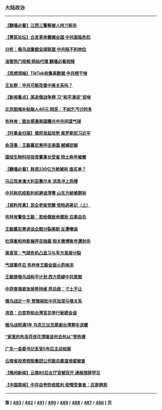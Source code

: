### 大陆政治
---
#### [【翻墙必看】江西三警察被人持刀斩杀](../../pages/ncid277/n13933744.md?02201645) 
#### [【菁英论坛】白发革命震撼全国 中共面临危机](../../pages/ncid277/n13933656.md?02201645) 
#### [分析：俄乌战重塑全球联盟 中共陷不利地位](../../pages/ncid277/n13933636.md?02201645) 
#### [油管热门视频 网站代理 翻墙必看视频](http://138.2.39.72:81/youtube.html?epic-marker?02201645)
#### [【思想领袖】TikTok收集美数据 中共想干啥](../../pages/ncid277/n13908601.md?02201645) 
#### [王友群：中共可能改善中美关系吗？](../../pages/ncid277/n13933678.md?02201645) 
#### [【新闻看点】美追俄战争罪 习“和平演说”说啥](../../pages/ncid277/n13933046.md?02201645) 
#### [北京困难补贴每人40元 网民：不如乞丐讨的多](../../pages/ncid277/n13933587.md?02201645) 
#### [布林肯：盟友感激美国曝光中共间谍气球](../../pages/ncid277/n13933535.md?02201645) 
#### [【时事金扫描】俄将发起攻势 索罗斯怼习近平](../../pages/ncid277/n13932824.md?02201645) 
#### [余茂春：王毅慕尼黑抨击美国 贼喊捉贼](../../pages/ncid277/n13933469.md?02201645) 
#### [国投生物科技投资董事长受查 院士称号被撤](../../pages/ncid277/n13933375.md?02201645) 
#### [【翻墙必看】耗资230亿方舱被拆 谁买单？](../../pages/ncid277/n13933127.md?02201645) 
#### [马云现身澳大利亚墨尔本 消息冲上热搜](../../pages/ncid277/n13933167.md?02201645) 
#### [中共称抗疫胜利却避谈清零 山东方舱被群拆](../../pages/ncid277/n13933051.md?02201645) 
#### [【报料传真】民企老板觉醒 惊险逃美记（上）](../../pages/ncid277/n13933035.md?02201645) 
#### [布林肯警告王毅：若给俄致命援助 后果自负](../../pages/ncid277/n13933006.md?02201645) 
#### [王毅慕尼黑讲话企图分裂美欧 反遭嘲讽](../../pages/ncid277/n13932976.md?02201645) 
#### [杜琪峯柏林影展抨击独裁 相关微博账号遭封杀](../../pages/ncid277/n13932882.md?02201645) 
#### [美高官：气球危机凸显习与军方高层分裂](../../pages/ncid277/n13932877.md?02201645) 
#### [气球事件后 布林肯王毅会面火药味浓](../../pages/ncid277/n13932907.md?02201645) 
#### [王毅提俄乌战和平计划 西方质疑中共意图](../../pages/ncid277/n13932860.md?02201645) 
#### [中菲南海紧张局势持续 菲总统：寸土不让](../../pages/ncid277/n13932872.md?02201645) 
#### [俄乌战近一年 贺锦丽批中共加深与俄关系](../../pages/ncid277/n13932832.md?02201645) 
#### [消息：白宫将和台湾官员举行秘密会谈](../../pages/ncid277/n13932768.md?02201645) 
#### [俄乌战将满1年 乌克兰议员感谢台湾寒冬送暖](../../pages/ncid277/n13932541.md?02201645) 
#### [“家里的布洛芬连花清瘟该何去何从”登热搜](../../pages/ncid277/n13932657.md?02201645) 
#### [广东一县委书记丢官5年后主动投案](../../pages/ncid277/n13932591.md?02201645) 
#### [云南省投资控股集团公司副总裁温培斌被查](../../pages/ncid277/n13932548.md?02201645) 
#### [【晚间新闻】云南80后女厅官被双开 通报措辞罕见](../../pages/ncid277/n13932549.md?02201645) 
#### [【中国禁闻】中共自夸防疫胜利 疫情受害者：这是罪恶](../../pages/ncid277/n13932250.md?02201645) 

---
#### 第 [ [493](./493.md?02201645) / [492](./492.md?02201645) / [491](./491.md?02201645) / [490](./490.md?02201645) / [489](./489.md?02201645) / [488](./488.md?02201645) / [487](./487.md?02201645) / [486](./486.md?02201645) ] 页
